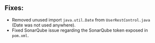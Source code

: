 ## Fixes:
- Removed unused import `java.util.Date` from `UserRestControl.java` (Date was not used anywhere).
- Fixed SonarQube issue regarding the SonarQube token exposed in `pom.xml`.

